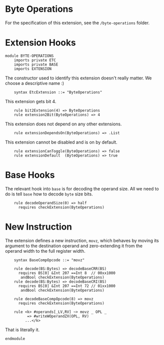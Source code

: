 # Byte Operations

For the specification of this extension, see the `/byte-operations` folder.

# Extension Hooks

```k
module BYTE-OPERATIONS
    imports private ETC
    imports private BASE
    imports EXTENSION
```

The constructor used to identify this extension doesn't really matter. We
choose a descriptive name :)

```k
    syntax EtcExtension ::= "ByteOperations"
```

This extension gets bit 4.

```k
    rule bit2Extension(4) => ByteOperations
    rule extension2Bit(ByteOperations) => 4
```

This extension does not depend on any other extensions.

```k
    rule extensionDependsOn(ByteOperations) => .List
```

This extension cannot be disabled and is on by default.

```k
    rule extensionCanToggle(ByteOperations) => false
    rule extensionDefault  (ByteOperations) => true
```

# Base Hooks

The relevant hook into `base` is for decoding the operand size.
All we need to do is tell `base` how to decode `byte` size bits.

```k
    rule decodeOperandSize(0) => half
      requires checkExtension(ByteOperations)
```

# New Instruction

The extension defines a new instruction, `movz`, which behaves by moving
its argument to the destination operand and zero-extending it from the operand
width to the full register width.

```k
    syntax BaseCompOpcode ::= "movz"

    rule decode(BS:Bytes) => decodeBaseCRR(BS)
      requires BS[0] &Int 207 ==Int 8  // 00xx1000
       andBool checkExtension(ByteOperations)
    rule decode(BS:Bytes) => decodeBaseCRI(BS)
      requires BS[0] &Int 207 ==Int 72 // 01xx1000
       andBool checkExtension(ByteOperations)

    rule decodeBaseCompOpcode(8) => movz
      requires checkExtension(ByteOperations)

    rule <k> #operands[_LV,RV] ~> movz _ OPL _
          => #writeWOperandZX(OPL, RV)
         ...</k>
```

That is literally it.

```k
endmodule
```